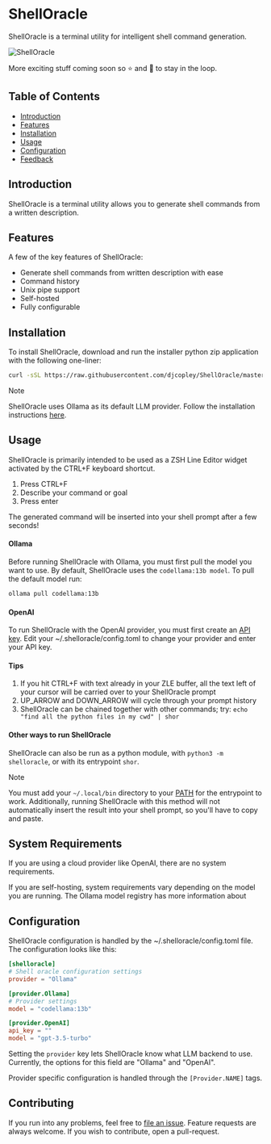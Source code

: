 # ShellOracle

ShellOracle is a terminal utility for intelligent shell command generation.

![ShellOracle](https://i.imgur.com/QM2LkAf.gif)

More exciting stuff coming soon so ⭐ and 👀️ to stay in the loop.

## Table of Contents

- [Introduction](#introduction)
- [Features](#features)
- [Installation](#installation)
- [Usage](#usage)
- [Configuration](#configuration)
- [Feedback](#feedback)

## Introduction

ShellOracle is a terminal utility allows you to generate shell commands from a written description.

## Features

A few of the key features of ShellOracle:

* Generate shell commands from written description with ease
* Command history
* Unix pipe support
* Self-hosted
* Fully configurable

## Installation

To install ShellOracle, download and run the installer python zip application with the following one-liner:
```zsh
curl -sSL https://raw.githubusercontent.com/djcopley/ShellOracle/master/installer.pyz -o /tmp/installer.pyz && python3 /tmp/installer.pyz
```

> [!NOTE]  
> ShellOracle uses Ollama as its default LLM provider. Follow the installation instructions [here](https://ollama.ai/).

## Usage

ShellOracle is primarily intended to be used as a ZSH Line Editor widget activated by the CTRL+F keyboard shortcut. 

1. Press CTRL+F
2. Describe your command or goal
3. Press enter

The generated command will be inserted into your shell prompt after a few seconds!

#### Ollama

Before running ShellOracle with Ollama, you must first pull the model you want to use. By default, ShellOracle uses the 
`codellama:13b model`. To pull the default model run:

```zsh
ollama pull codellama:13b
```

#### OpenAI

To run ShellOracle with the OpenAI provider, you must first create an 
[API key](https://platform.openai.com/account/api-keys). Edit your ~/.shelloracle/config.toml to change your provider 
and enter your API key.

#### Tips

1. If you hit CTRL+F with text already in your ZLE buffer, all the text left of your cursor will be carried over to your ShellOracle prompt
2. UP_ARROW and DOWN_ARROW will cycle through your prompt history
3. ShellOracle can be chained together with other commands; try: `echo "find all the python files in my cwd" | shor`

#### Other ways to run ShellOracle

ShellOracle can also be run as a python module, with `python3 -m shelloracle`, or with its entrypoint `shor`.

> [!NOTE]
> You must add your `~/.local/bin` directory to your [PATH]() for the entrypoint to work. Additionally, running 
> ShellOracle with this method will not automatically insert the result into your shell prompt, so you'll have to 
> copy and paste.

## System Requirements

If you are using a cloud provider like OpenAI, there are no system requirements.

If you are self-hosting, system requirements vary depending on the model you are running. The Ollama model registry 
has more information about 

## Configuration

ShellOracle configuration is handled by the ~/.shelloracle/config.toml file. The configuration looks like this:

```toml
[shelloracle]
# Shell oracle configuration settings
provider = "Ollama"

[provider.Ollama]
# Provider settings
model = "codellama:13b"

[provider.OpenAI]
api_key = ""
model = "gpt-3.5-turbo"
```

Setting the `provider` key lets ShellOracle know what LLM backend to use. Currently, the options for this field are
"Ollama" and "OpenAI".

Provider specific configuration is handled through the `[Provider.NAME]` tags.

## Contributing

If you run into any problems, feel free to [file an issue](https://github.com/djcopley/ShellOracle/issues/new).
Feature requests are always welcome. If you wish to contribute, open a pull-request.
